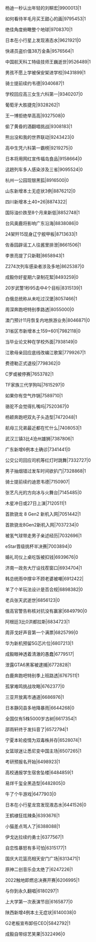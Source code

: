 杨迪一秒认出年轻的刘畊宏|9900013|1

如何看待羊毛月买王甜心的画|9795453|1

绝佳角度俯瞰整个地球|9708370|1

日本在小行星上发现液态水|9621921|0

快递员盗价值38万金条|9576564|1

中国航天科工特级技师王巍逝世|9526489|1

男孩不愿上学被保安架进学校|9431899|1

骑士提前续约韦德|9340687|1

学校回应高三女生六科第一|9340207|0

葡萄牙大胜捷克|9328262|1

王一博拒绝举高高|9327508|0

偷了黄昏的酒翻唱挑战|9308183|1

熊出没和我的世界联动|9243423|0

高中生凭六科第一霸榜|9219275|0

日本将用网红宣传福岛食品|9158664|0

这趟列车多人感染涉及三省|9095524|0

杭州一公园现银黑狐|8916500|0

山东新增本土无症状3例|8876212|0

四川新增本土40+26|8874322|

国际油价跌至8个月来新低|8852748|1

台风奥鹿将影响广东沿海|8838086|0

24架歼15现身辽宁舰甲板|8713633|1

佐香园辟谣工人往酱里排泄|8661506|1

李景亮提了只新鞋|8658943|1

Z274次列车感染者涉及多地|8625387|0

成毅你好星期六录制花絮|8493259|0

20岁武警1秒95击中4个目标|8315139|1

白俄总统称从未吃过汉堡|8057466|1

周深奔跑吧特别季路透|8055000|0

澳门预计11月恢复内地旅游业务|8046871|0

31省区市新增本土159+601|7982118|0

当毕业论文种在学校外面|7938149|0

江歌母亲回应底线改编江歌案|7799267|1

费德勒正式退役|7798362|0

C罗或被停赛|7653782|1

TF家族三代学狗叫|7615297|0

如果你有空气炸锅|7589710|1

骆驼不会觉得扎嘴吗|7520367|0

杨颖奔跑吧双丸子头造型|7472048|1

航母三兄弟最近都在忙什么|7408053|1

武汉三镇3比4沧州雄狮|7387806|1

广东新增6例本土确诊|7341441|0

公交公司回应司机等红灯时跳舞|7332727|0

男子抽烟错过发车时间欲扒门|7328868|1

骑士提前续约迪恩韦德|7150907|

张艺凡光的方向冰与火舞台|7145485|0

木星冲日或27日上演|7120511|1

首款骁龙 8 Gen2 新机入网|7051442|1

首款骁龙8Gen2新机入网|7037234|0

被氢气球带走男子亲述经历|7032696|1

eStar晋级挑杯半决赛|7003894|0

婚礼司仪上桌吃饭被扣钱|6939676|0

济南一政务大厅设找茬窗口|6934704|1

韩总统雨中撑伞不顾老婆被嘲|6912422|

羊了个羊玩法设计是否合规|6898382|0

老兵张天武逝世|6856123|0

俄高官警告称核对抗没有赢家|6849790|0

阿根廷3比0洪都拉斯|6834723|1

周菲戈好声音第一个满票|6825799|0

华为新机预留5G芯片位|6807213|1

成毅眼神透着清澈的愚蠢|6779517|

泄露GTA6黑客被逮捕|6772828|1

白鹿奔跑吧特别季上班路透|6767511|1

孤掌难鸣挑战攻略|6762377|0

三亚开放离市通道|6686976|1

日本静冈县多地降暴雨|6644268|0

全国仅有5株5000岁古树|6617354|1

邵雨轩终于发抖音了|6572794|1

宁夏本轮疫情为双毒株并存|6528074|1

女篮球迷让悉尼变中国主场|6507265|1

考研预报名开始|6498923|1

高校通报学生宿舍坠楼|6484859|1

易烊千玺全黑造型|6482805|0

牛了个牛游戏|6477903|0

日本在小行星龙宫发现液态水|6441526|0

王鹤棣狂炫辣条|6393676|1

小猫差点骂人了|6388088|1

伊戈达拉续约勇士|6377567|1

自恋性暴怒有多可怕|6315177|1

国庆大花篮亮相天安门广场|6313471|1

原神二创音乐会太绝了|6247226|1

2022触地即燃总决赛开赛|6206995|1

与你到永久翻唱|6180297|1

上大学第一次表演节目|6165877|0

陕西新增4例本土无症状|6140038|0

G2老板宣布卸任CEO|5842792|1

成毅自带综艺笑果|5322496|0

